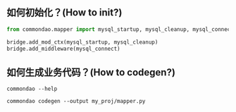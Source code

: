 ## 如何初始化？(How to init?)
```python
from commondao.mapper import mysql_startup, mysql_cleanup, mysql_connect

bridge.add_mod_ctx(mysql_startup, mysql_cleanup)
bridge.add_middleware(mysql_connect)

```

## 如何生成业务代码？(How to codegen?)
`commondao --help`

`commondao codegen --output my_proj/mapper.py`
